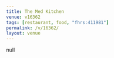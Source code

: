 ```yaml
---
title: The Med Kitchen
venue: v16362
tags: [restaurant, food, "fhrs:411981"]
permalink: /v/16362/
layout: venue
---
```

null